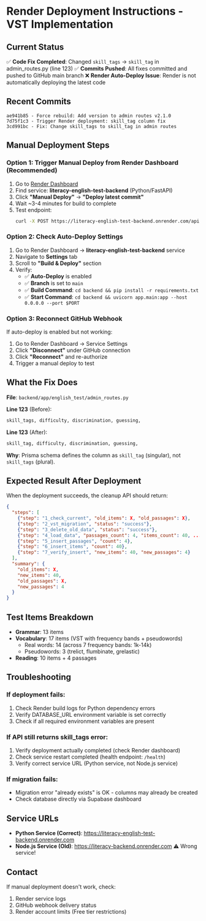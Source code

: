 # Render Deployment Instructions - VST Implementation

## Current Status
✅ **Code Fix Completed**: Changed `skill_tags` → `skill_tag` in admin_routes.py (line 123)
✅ **Commits Pushed**: All fixes committed and pushed to GitHub main branch
❌ **Render Auto-Deploy Issue**: Render is not automatically deploying the latest code

## Recent Commits
```
ae941b85 - Force rebuild: Add version to admin routes v2.1.0
7d75f1c3 - Trigger Render deployment: skill_tag column fix
3cd991bc - Fix: Change skill_tags to skill_tag in admin routes
```

## Manual Deployment Steps

### Option 1: Trigger Manual Deploy from Render Dashboard (Recommended)

1. Go to [Render Dashboard](https://dashboard.render.com)
2. Find service: **literacy-english-test-backend** (Python/FastAPI)
3. Click **"Manual Deploy"** → **"Deploy latest commit"**
4. Wait ~3-4 minutes for build to complete
5. Test endpoint:
   ```bash
   curl -X POST https://literacy-english-test-backend.onrender.com/api/admin/english-test/cleanup-and-insert-clean-items -H "Content-Type: application/json" | python -m json.tool
   ```

### Option 2: Check Auto-Deploy Settings

1. Go to Render Dashboard → **literacy-english-test-backend** service
2. Navigate to **Settings** tab
3. Scroll to **"Build & Deploy"** section
4. Verify:
   - ✅ **Auto-Deploy** is enabled
   - ✅ **Branch** is set to `main`
   - ✅ **Build Command**: `cd backend && pip install -r requirements.txt`
   - ✅ **Start Command**: `cd backend && uvicorn app.main:app --host 0.0.0.0 --port $PORT`

### Option 3: Reconnect GitHub Webhook

If auto-deploy is enabled but not working:

1. Go to Render Dashboard → Service Settings
2. Click **"Disconnect"** under GitHub connection
3. Click **"Reconnect"** and re-authorize
4. Trigger a manual deploy to test

## What the Fix Does

**File**: `backend/app/english_test/admin_routes.py`

**Line 123** (Before):
```python
skill_tags, difficulty, discrimination, guessing,
```

**Line 123** (After):
```python
skill_tag, difficulty, discrimination, guessing,
```

**Why**: Prisma schema defines the column as `skill_tag` (singular), not `skill_tags` (plural).

## Expected Result After Deployment

When the deployment succeeds, the cleanup API should return:

```json
{
  "steps": [
    {"step": "1_check_current", "old_items": X, "old_passages": X},
    {"step": "2_vst_migration", "status": "success"},
    {"step": "3_delete_old_data", "status": "success"},
    {"step": "4_load_data", "passages_count": 4, "items_count": 40, ...},
    {"step": "5_insert_passages", "count": 4},
    {"step": "6_insert_items", "count": 40},
    {"step": "7_verify_insert", "new_items": 40, "new_passages": 4}
  ],
  "summary": {
    "old_items": X,
    "new_items": 40,
    "old_passages": X,
    "new_passages": 4
  }
}
```

## Test Items Breakdown

- **Grammar**: 13 items
- **Vocabulary**: 17 items (VST with frequency bands + pseudowords)
  - Real words: 14 (across 7 frequency bands: 1k-14k)
  - Pseudowords: 3 (trelict, flumbinate, grelastic)
- **Reading**: 10 items + 4 passages

## Troubleshooting

### If deployment fails:
1. Check Render build logs for Python dependency errors
2. Verify DATABASE_URL environment variable is set correctly
3. Check if all required environment variables are present

### If API still returns skill_tags error:
1. Verify deployment actually completed (check Render dashboard)
2. Check service restart completed (health endpoint: `/health`)
3. Verify correct service URL (Python service, not Node.js service)

### If migration fails:
- Migration error "already exists" is OK - columns may already be created
- Check database directly via Supabase dashboard

## Service URLs

- **Python Service (Correct)**: https://literacy-english-test-backend.onrender.com
- **Node.js Service (Old)**: https://literacy-backend.onrender.com ⚠️ Wrong service!

## Contact

If manual deployment doesn't work, check:
1. Render service logs
2. GitHub webhook delivery status
3. Render account limits (Free tier restrictions)
